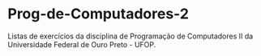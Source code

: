 # Prog-de-Computadores-2

Listas de exercícios da disciplina de Programação de Computadores II da Universidade Federal de Ouro Preto - UFOP.
